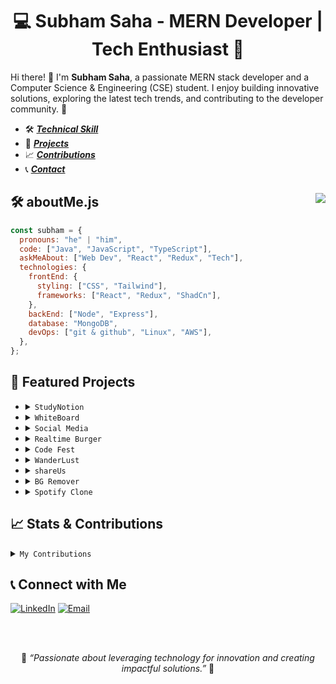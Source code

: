 <h1 align="center">💻 Subham Saha - MERN Developer | Tech Enthusiast 🌟</h1>

Hi there! 👋 I'm **Subham Saha**, a passionate MERN stack developer and a Computer Science & Engineering (CSE) student. I enjoy building innovative solutions, exploring the latest tech trends, and contributing to the developer community. 🚀

- 🛠️ [**_Technical Skill_**](#skills)
- 🌟 [**_Projects_**](#projects)
- 📈 [**_Contributions_**](#stats)
- 📞 [**_Contact_**](#contact)

## 🛠️ <a name="skills">**aboutMe.js** </a> <img align="right" src="https://visitor-badge.laobi.icu/badge?page_id=subhamsaha9.subhamsaha9&left_text=profile%20views"  />

```javascript
const subham = {
  pronouns: "he" | "him",
  code: ["Java", "JavaScript", "TypeScript"],
  askMeAbout: ["Web Dev", "React", "Redux", "Tech"],
  technologies: {
    frontEnd: {
      styling: ["CSS", "Tailwind"],
      frameworks: ["React", "Redux", "ShadCn"],
    },
    backEnd: ["Node", "Express"],
    database: "MongoDB",
    devOps: ["git & github", "Linux", "AWS"],
  },
};
```

## 🌟 <a name="projects">**Featured Projects** </a>

- <details>
    <summary><code>StudyNotion</code></summary>
    <ul>
      <li> 
      <b>Description:</b><i> <a href="https://edtech-studynotion-phi.vercel.app" target="_blank">StudyNotion</a> is an online learning platform where instructors can create and sell courses, and students can purchase and study courses on the platform.</i>
      </li>
      <li> 
      <b>Technologies used:</b> MERN, Redux, JWT Token, Tailwind, Cloudinary, Razorpay
      </li>
    </ul>
    <p> &emsp; To visit github repo click <a href="#"><i>here</a></i>.</p>
  </details>

- <details>
    <summary><code>WhiteBoard</code></summary>
    <ul>
      <li> 
      <b>Description:</b><i> <a href="https://whiteboard-opal-pi.vercel.app" target="_blank">WhiteBoard</a> is acollaborative whiteboard and text editor with team management features, including group invitation links and file-sharing capabilities.</i>
      </li>
      <li> 
      <b>Technologies used:</b> MERN, Redux, TypeScript, Shadcn, Excalidraw
      </li>
    </ul>
    <p> &emsp; To visit github repo click <a href="#"><i>here</a></i>.</p>
  </details>

- <details>
    <summary><code>Social Media</code></summary>
    <ul>
      <li> 
      <b>Description:</b><i> <a href="https://social-media-subhamio-subham-sahas-projects-26624cb8.vercel.app" target="_blank">Subham.io Media</a> is a dynamic social media application built using the MERN stack, enabling users to create profiles, connect with friends, share posts, comment, and like content.</i>
      </li>
      <li> 
      <b>Technologies used:</b> MERN, Redux, JWT Token, Cloudinary
      </li>
    </ul>
    <p> &emsp; To visit github repo click <a href="#"><i>here</a></i>.</p>
  </details>

- <details>
    <summary><code>Realtime Burger</code></summary>
    <ul>
      <li> 
      <b>Description:</b><i> <a href="https://realtime-burger-subham-io.onrender.com" target="_blank">Realtime Burger</a> is an real-time platform for restaurants to manage and sell burgers. Customers can track their order status live.</i>
      </li>
      <li> 
      <b>Technologies used:</b> Express, Node, EJS, MongoDB, Socket.Io, Stripe
      </li>
    </ul>
    <p> &emsp; To visit github repo click <a href="#"><i>here</a></i>.</p>
  </details>

- <details>
    <summary><code>Code Fest</code></summary>
    <ul>
      <li> 
      <b>Description:</b><i> <a href="https://cloud-ide-murex.vercel.app" target="_blank">Code Fest</a> is a web-based integrated development environment (IDE) to write and execute popular programming languages.
      </i>
      </li>
      <li> 
      <b>Technologies used:</b> React JS, Redux, JavaScript, Tailwind CSS
      </li>
    </ul>
    <p> &emsp; To visit github repo click <a href="#"><i>here</a></i>.</p>
  </details>

- <details>
    <summary><code>WanderLust</code></summary>
    <ul>
      <li> 
      <b>Description:</b><i> <a href="https://personal-project-07o9.onrender.com/listing" target="_blank">WanderLust</a> is a fully functional Airbnb clone connecting travelers with unique lodging experiences worldwide.</i>
      </li>
      <li> 
      <b>Technologies used:</b> Express, Node, EJS, MongoDB, MapBox
      </li>
    </ul>
    <p> &emsp; To visit github repo click <a href="#"><i>here</a></i>.</p>
  </details>

- <details>
    <summary><code>shareUs</code></summary>
    <ul>
      <li> 
      <b>Description:</b><i> <a href="https://shareus-subham-io.onrender.com" target="_blank">shareUs</a> is a versatile platform for uploading, sharing, and managing photos and videos. Features a built-in link mailing system for seamless sharing via email.</i>
      </li>
      <li> 
      <b>Technologies used:</b> Express, Node, EJS, MongoDB, 
      </li>
    </ul>
    <p> &emsp; To visit github repo click <a href="#"><i>here</a></i>.</p>
  </details>

- <details>
    <summary><code>BG Remover</code></summary>
    <ul>
      <li> 
      <b>Description:</b><i> <a href="https://bg-remover-ss.vercel.app" target="_blank">BG Remover</a> is a background remover web app with image upload, background removal.</i>
      </li>
      <li> 
      <b>Technologies used:</b> React JS, Redux, JavaScript, Tailwind CSS, Clerk, razorpay
      </li>
    </ul>
    <p> &emsp; To visit github repo click <a href="#"><i>here</a></i>.</p>
  </details>

- <details>
    <summary><code>Spotify Clone</code></summary>
    <ul>
      <li> 
      <b>Description:</b><i> <a href="https://spotify-ss.vercel.app" target="_blank">Spotify Clone</a> is a music streaming platform built with the MERN stack, featuring real-time audio streaming, album creation, and song uploading with Cloudinary for media management.</i>
      </li>
      <li> 
      <b>Technologies used:</b> MERN, Redux, Tailwind, Cloudinary
      </li>
    </ul>
    <p> &emsp; To visit github repo click <a href="#"><i>here</a></i>.</p>
  </details>

## 📈 <a name="stats">**Stats & Contributions** </a>

<details>
<summary><code>My Contributions</code></summary>
  <br/>
   <div >
   &emsp;
    <img src="https://github-readme-stats.vercel.app/api?username=subhamsaha9&hide_title=false&hide_rank=false&show_icons=true&include_all_commits=true&count_private=true&disable_animations=false&theme=dracula&locale=en&hide_border=true&order=1" height="150" alt="stats graph"  />
  </div>
</details>

## 📞 <a name="contact">**Connect with Me** </a>

[![LinkedIn](https://img.shields.io/badge/LinkedIn-Connect-blue)](https://linkedin.com/in/-subhamsaha)
[![Email](https://img.shields.io/badge/Email-Reach%20Me-red)](mailto:myworkprofile200@gmail.com)

<br/>
<br/>

<p align="center">🌟 <i>“Passionate about leveraging technology for innovation and creating impactful solutions.”</i> 🌟</p>
